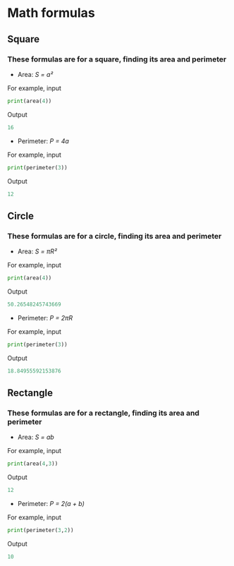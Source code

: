 # Math formulas
## Square
### These formulas are for a square, finding its area and perimeter
- Area: *S = a²*

For example, input
``` Python
print(area(4))
```
Output
``` Python
16
```

- Perimeter: *P = 4a*

For example, input
``` Python
print(perimeter(3))
```
Output
``` Python
12
```

## Circle
### These formulas are for a circle, finding its area and perimeter
- Area: *S = πR²*

For example, input
``` Python
print(area(4))
```
Output
``` Python
50.26548245743669
```

- Perimeter: *P = 2πR*

For example, input
``` Python
print(perimeter(3))
```
Output
``` Python
18.84955592153876
```

## Rectangle
### These formulas are for a rectangle, finding its area and perimeter
- Area: *S = ab*

For example, input
``` Python
print(area(4,3))
```
Output
``` Python
12
```

- Perimeter: *P = 2(a + b)*

For example, input
``` Python
print(perimeter(3,2))
```
Output
``` Python
10
```

